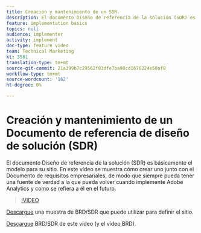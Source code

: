 ```yaml
---
title: Creación y mantenimiento de un SDR.
description: El documento Diseño de referencia de la solución (SDR) es básicamente el modelo para su sitio. En este vídeo se muestra cómo crear uno junto con el Documento de requisitos empresariales, de modo que siempre pueda tener una fuente de verdad a la que pueda volver cuando implemente Adobe Analytics y como se refiera a él en el futuro.
feature: implementation basics
topics: null
audience: implementer
activity: implement
doc-type: feature video
team: Technical Marketing
kt: 3581
translation-type: tm+mt
source-git-commit: 21a399b7c29562f03dfe7ba90cd1676224e50af8
workflow-type: tm+mt
source-wordcount: '162'
ht-degree: 0%

---
```



# Creación y mantenimiento de un Documento de referencia de diseño de solución (SDR)

El documento Diseño de referencia de la solución (SDR) es básicamente el modelo para su sitio. En este vídeo se muestra cómo crear uno junto con el Documento de requisitos empresariales, de modo que siempre pueda tener una fuente de verdad a la que pueda volver cuando implemente Adobe Analytics y como se refiera a él en el futuro.

>[!VIDEO](https://video.tv.adobe.com/v/28754/?quality=12)

[Descargue](https://analytics.enablementadobe.com/files/brd-sdr-sample-template.xlsx) una muestra de BRD/SDR que puede utilizar para definir el sitio.

[Descargue](https://analytics.enablementadobe.com/files/geometrixx-clothiers-brd-sdr.xlsx) BRD/SDR de este vídeo (y el vídeo [](creating-a-business-requirements-document.md)BRD).

